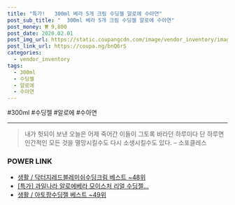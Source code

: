```yaml
--- 
title: "특가!   300ml 베라 5개 크림 수딩젤 알로에 수아연" 
post_sub_title: "  300ml 베라 5개 크림 수딩젤 알로에 수아연" 
post_money: ₩ 9,800 
post_date: 2020.02.01 
post_img_url: https://static.coupangcdn.com/image/vendor_inventory/images/2018/06/08/17/1/909fdb14-8db8-4a38-9538-423124b59962.jpg 
post_link_url: https://coupa.ng/bnQ6rS 
categories: 
  - vendor_inventory 
tags: 
  - 300ml 
  - 수딩젤 
  - 알로에 
  - 수아연 
--- 
```

  #300ml #수딩젤 #알로에 #수아연 
<hr> 

> 내가 헛되이 보낸 오늘은 어제 죽어간 이들이 그토록 바라던 하루이다 단 하루면 인간적인 모든 것을 멸망시킬수도 다시 소생시킬수도 있다. – 소포클레스 


### POWER LINK

* <a href="https://blog.naver.com/santokki14/221783646995" target="_blank">생활 / 닥터지레드블레미쉬수딩크림 베스트 ~48위</a>
* <a href="https://blog.naver.com/an0733/221792521497" target="_blank">[특가] 과일나라 알로에베라 모이스처 리얼 수딩젤...</a>
* <a href="https://blog.naver.com/santokki14/221785121710" target="_blank">생활 / 아토팜수딩젤 베스트 ~49위</a>

